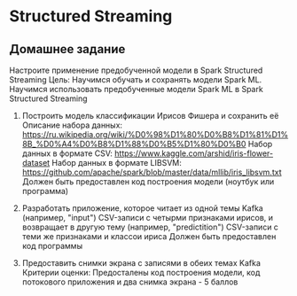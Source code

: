 # Structured Streaming

## Домашнее задание
Настроите применение предобученной модели в Spark Structured Streaming
Цель: Научимся обучать и сохранять модели Spark ML.
Научимся использовать предобученные модели Spark ML в Spark Structured Streaming

1) Построить модель классификации Ирисов Фишера и сохранить её
Описание набора данных: https://ru.wikipedia.org/wiki/%D0%98%D1%80%D0%B8%D1%81%D1%8B_%D0%A4%D0%B8%D1%88%D0%B5%D1%80%D0%B0
Набор данных в формате CSV: https://www.kaggle.com/arshid/iris-flower-dataset
Набор данных в формате LIBSVM: https://github.com/apache/spark/blob/master/data/mllib/iris_libsvm.txt
Должен быть предоставлен код построения модели (ноутбук или программа)

2) Разработать приложение, которое читает из одной темы Kafka (например, "input") CSV-записи с четырми признаками ирисов, и возвращает в другую тему (например, "predictition") CSV-записи с теми же признаками и классои ириса
Должен быть предоставлен код программы

3) Предоставить снимки экрана с записями в обеих темах Kafka
Критерии оценки: Предосталены код построения модели, код потокового приложения и два снимка экрана - 5 баллов

